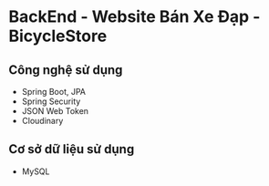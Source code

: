 # BackEnd - Website Bán Xe Đạp - BicycleStore
## Công nghệ sử dụng
- Spring Boot, JPA
- Spring Security
- JSON Web Token
- Cloudinary
## Cơ sở dữ liệu sử dụng
- MySQL

